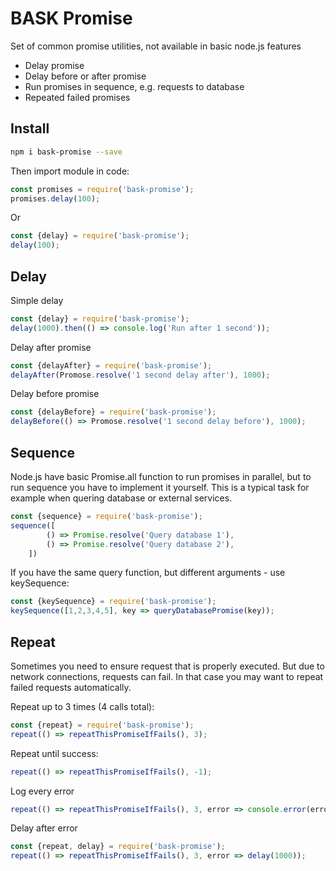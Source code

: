 # BASK Promise

Set of common promise utilities, not available in basic node.js features
* Delay promise
* Delay before or after promise
* Run promises in sequence, e.g. requests to database
* Repeated failed promises

## Install

```sh
npm i bask-promise --save
```

Then import module in code:

```js
const promises = require('bask-promise');
promises.delay(100);
```

Or
```js
const {delay} = require('bask-promise');
delay(100);
```


## Delay

Simple delay
```js
const {delay} = require('bask-promise');
delay(1000).then(() => console.log('Run after 1 second'));
```

Delay after promise
```js
const {delayAfter} = require('bask-promise');
delayAfter(Promose.resolve('1 second delay after'), 1000);
```

Delay before promise
```js
const {delayBefore} = require('bask-promise');
delayBefore(() => Promose.resolve('1 second delay before'), 1000);
```

## Sequence

Node.js have basic Promise.all function to run promises in parallel, but to run sequence you have to implement it yourself. This is a typical task for example when quering database or external services.
```js
const {sequence} = require('bask-promise');
sequence([
        () => Promise.resolve('Query database 1'),
        () => Promise.resolve('Query database 2'),
    ])
```

If you have the same query function, but different arguments - use keySequence:

```js
const {keySequence} = require('bask-promise');
keySequence([1,2,3,4,5], key => queryDatabasePromise(key));
```

## Repeat

Sometimes you need to ensure request that is properly executed. But due to network connections, 
requests can fail. In that case you may want to repeat failed requests automatically.

Repeat up to 3 times (4 calls total):
```js
const {repeat} = require('bask-promise');
repeat(() => repeatThisPromiseIfFails(), 3);
```

Repeat until success:
```js
repeat(() => repeatThisPromiseIfFails(), -1);
```

Log every error
```js
repeat(() => repeatThisPromiseIfFails(), 3, error => console.error(error));
```
Delay after error
```js
const {repeat, delay} = require('bask-promise');
repeat(() => repeatThisPromiseIfFails(), 3, error => delay(1000));
```